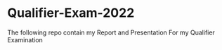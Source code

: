 # Qualifier-Exam-2022
The following repo contain my Report and Presentation For my Qualifier Examination
